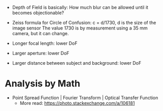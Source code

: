 - Depth of Field is basically: How much blur can be allowed until it becomes objectionable?
- Zeiss formula for Circle of Confusion: c = d/1730, d is the size of the image sensor
  The value 1730 is by measurement using a 35 mm camera, but it can change.

- Longer focal length: lower DoF
- Larger aperture: lower DoF
- Larger distance between subject and background: lower DoF

# Analysis by Math
- Point Spread Function | Fourier Transform | Optical Transfer Function
	- More read: https://photo.stackexchange.com/a/106181